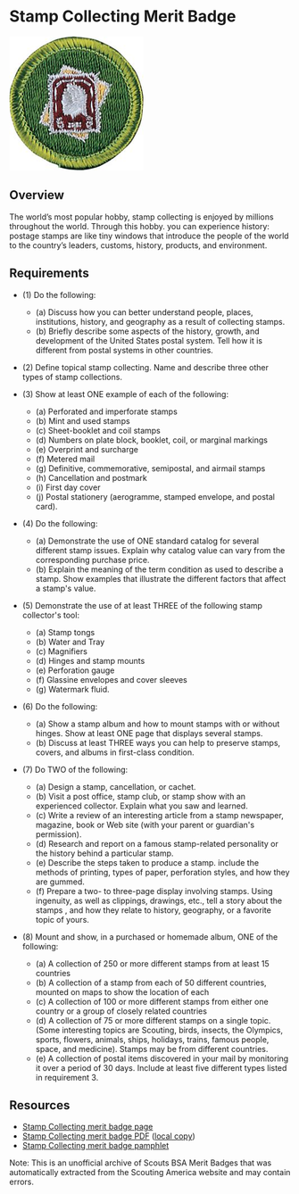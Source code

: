 

# Stamp Collecting Merit Badge

![Stamp Collecting Merit Badge](images/stamp-collecting-merit-badge.jpg)

## Overview



The world’s most popular hobby, stamp collecting is enjoyed by millions throughout the world. Through this hobby. you can experience history: postage stamps are like tiny windows that introduce the people of the world to the country’s leaders, customs, history, products, and environment.

## Requirements

* (1) Do the following:
    * (a) Discuss how you can better understand people, places, institutions, history, and geography as a result of collecting stamps.
    * (b) Briefly describe some aspects of the history, growth, and development of the United States postal system. Tell how it is different from postal systems in other countries.


* (2) Define topical stamp collecting.  Name and describe three other types of stamp collections.
* (3) Show at least ONE example of each of the following:
    * (a) Perforated and imperforate stamps
    * (b) Mint and used stamps
    * (c) Sheet-booklet and coil stamps
    * (d) Numbers on plate block, booklet, coil, or marginal markings
    * (e) Overprint and surcharge
    * (f) Metered mail
    * (g) Definitive, commemorative, semipostal, and airmail stamps
    * (h) Cancellation and postmark
    * (i) First day cover
    * (j) Postal stationery (aerogramme, stamped envelope, and postal card).


* (4) Do the following:
    * (a) Demonstrate the use of ONE standard catalog for several different stamp issues. Explain why catalog value can vary from the corresponding purchase price.
    * (b) Explain the meaning of the term condition as used to describe a stamp. Show examples that illustrate the different factors that affect a stamp's value.


* (5) Demonstrate the use of at least THREE of the following stamp collector's tool:
    * (a) Stamp tongs
    * (b) Water and Tray
    * (c) Magnifiers
    * (d) Hinges and stamp mounts
    * (e) Perforation gauge
    * (f) Glassine envelopes and cover sleeves
    * (g) Watermark fluid.


* (6) Do the following:
    * (a) Show a stamp album and how to mount stamps with or without hinges. Show at least ONE page that displays several stamps.
    * (b) Discuss at least THREE ways you can help to preserve stamps, covers, and albums in first-class condition.


* (7) Do TWO of the following:
    * (a) Design a stamp, cancellation, or cachet.
    * (b) Visit a post office, stamp club, or stamp show with an experienced collector. Explain what you saw and learned.
    * (c) Write a review of an interesting article from a stamp newspaper, magazine, book or Web site (with your parent or guardian's permission).
    * (d) Research and report on a famous stamp-related personality or the history behind a particular stamp.
    * (e) Describe the steps taken to produce a stamp. include the methods of printing, types of paper, perforation styles, and how they are gummed.
    * (f) Prepare a two- to three-page display involving stamps. Using ingenuity, as well as clippings, drawings, etc., tell a story about the stamps , and how they relate to history, geography, or a favorite topic of yours.


* (8) Mount and show, in a purchased or homemade album, ONE of the following:
    * (a) A collection of 250 or more different stamps from at least 15 countries
    * (b) A collection of a stamp from each of 50 different countries, mounted on maps to show the location of each
    * (c) A collection of 100 or more different stamps from either one country or a group of closely related countries
    * (d) A collection of 75 or more different stamps on a single topic. (Some interesting topics are Scouting, birds, insects, the Olympics, sports, flowers, animals, ships, holidays, trains, famous people, space, and medicine). Stamps may be from different countries.
    * (e) A collection of postal items discovered in your mail by monitoring it over a period of 30 days. Include at least five different types listed in requirement 3.




## Resources

- [Stamp Collecting merit badge page](https://www.scouting.org/merit-badges/stamp-collecting/)
- [Stamp Collecting merit badge PDF](https://filestore.scouting.org/filestore/Merit_Badge_ReqandRes/Pamphlets/Stamp%20Collecting_2024.pdf) ([local copy](files/stamp-collecting-merit-badge.pdf))
- [Stamp Collecting merit badge pamphlet](https://www.scoutshop.org/scouts-bsa-stamp-collecting-merit-badge-pamphlet-662439.html)

Note: This is an unofficial archive of Scouts BSA Merit Badges that was automatically extracted from the Scouting America website and may contain errors.